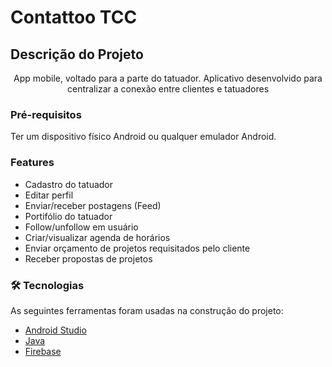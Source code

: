 # Contattoo TCC
## Descrição do Projeto
<p align="center">App mobile, voltado para a parte do tatuador. Aplicativo desenvolvido para centralizar a conexão entre clientes e tatuadores   </p>

### Pré-requisitos
Ter um dispositivo físico Android ou qualquer emulador Android.

### Features
- Cadastro do tatuador
- Editar perfil
- Enviar/receber postagens (Feed)
- Portifólio do tatuador
- Follow/unfollow em usuário
- Criar/visualizar agenda de horários
- Enviar orçamento de projetos requisitados pelo cliente
- Receber propostas de projetos

### 🛠 Tecnologias

As seguintes ferramentas foram usadas na construção do projeto:
- [Android Studio](https://developer.android.com/studio/)
- [Java](https://www.java.com/pt-BR/)
- [Firebase](https://firebase.google.com/)
